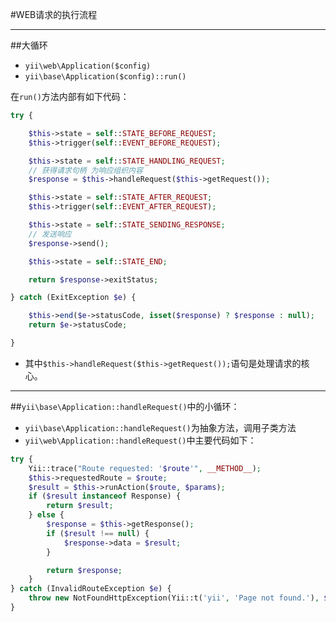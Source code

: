 #WEB请求的执行流程

---------------------------
##大循环

- `yii\web\Application($config)`
- `yii\base\Application($config)::run()`

在`run()`方法内部有如下代码：

```php
try {

    $this->state = self::STATE_BEFORE_REQUEST;
    $this->trigger(self::EVENT_BEFORE_REQUEST);

    $this->state = self::STATE_HANDLING_REQUEST;
    // 获得请求句柄 为响应组织内容
    $response = $this->handleRequest($this->getRequest());

    $this->state = self::STATE_AFTER_REQUEST;
    $this->trigger(self::EVENT_AFTER_REQUEST);

    $this->state = self::STATE_SENDING_RESPONSE;
    // 发送响应
    $response->send();

    $this->state = self::STATE_END;

    return $response->exitStatus;

} catch (ExitException $e) {

    $this->end($e->statusCode, isset($response) ? $response : null);
    return $e->statusCode;

}
```
- 其中`$this->handleRequest($this->getRequest());`语句是处理请求的核心。

----------------------------------------------------------
##`yii\base\Application::handleRequest()`中的小循环：

- `yii\base\Application::handleRequest()`为抽象方法，调用子类方法
- `yii\web\Application::handleRequest()`中主要代码如下：

```php
try {
    Yii::trace("Route requested: '$route'", __METHOD__);
    $this->requestedRoute = $route;
    $result = $this->runAction($route, $params);
    if ($result instanceof Response) {
        return $result;
    } else {
        $response = $this->getResponse();
        if ($result !== null) {
            $response->data = $result;
        }

        return $response;
    }
} catch (InvalidRouteException $e) {
    throw new NotFoundHttpException(Yii::t('yii', 'Page not found.'), $e->getCode(), $e);
}
```

